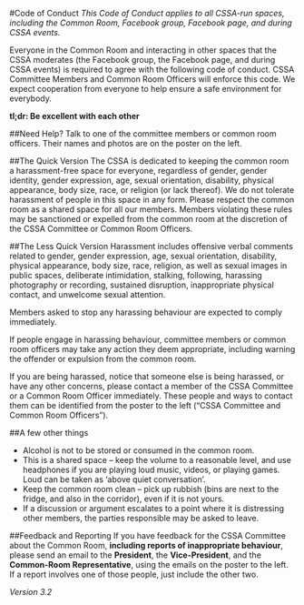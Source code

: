 #Code of Conduct
*This Code of Conduct applies to all CSSA-run spaces, including the Common Room, Facebook group, Facebook page, and during CSSA events.*

Everyone in the Common Room and interacting in other spaces that the CSSA moderates (the Facebook group, the Facebook page, and during CSSA events) is required to agree with the following code of conduct. CSSA Committee Members and Common Room Officers will enforce this code. We expect cooperation from everyone to help ensure a safe environment for everybody.

**tl;dr: Be excellent with each other**

##Need Help?
Talk to one of the committee members or common room officers. Their names and photos are on the poster on the left.

##The Quick Version
The CSSA is dedicated to keeping the common room a harassment-free space for everyone, regardless of gender, gender identity, gender expression, age, sexual orientation, disability, physical appearance, body size, race, or religion (or lack thereof). We do not tolerate harassment of people in this space in any form. Please respect the common room as a shared space for all our members. Members violating these rules may be sanctioned or expelled from the common room at the discretion of the CSSA Committee or Common Room Officers.

##The Less Quick Version
Harassment includes offensive verbal comments related to gender, gender expression, age, sexual orientation, disability, physical appearance, body size, race, religion, as well as sexual images in public spaces, deliberate intimidation, stalking, following, harassing photography or recording, sustained disruption, inappropriate physical contact, and unwelcome sexual attention.

Members asked to stop any harassing behaviour are expected to comply immediately.

If people engage in harassing behaviour, committee members or common room officers may take any action they deem appropriate, including warning the offender or expulsion from the common room.

If you are being harassed, notice that someone else is being harassed, or have any other concerns, please contact a member of the CSSA Committee or a Common Room Officer immediately. These people and ways to contact them can be identified from the poster to the left (“CSSA Committee and Common Room Officers”).

##A few other things
* Alcohol is not to be stored or consumed in the common room.
* This is a shared space – keep the volume to a reasonable level, and use headphones if you are playing loud music, videos, or playing games. Loud can be taken as ‘above quiet conversation’.
* Keep the common room clean – pick up rubbish (bins are next to the fridge, and also in the corridor), even if it is not yours.
* If a discussion or argument escalates to a point where it is distressing other members, the parties responsible may be asked to leave.

##Feedback and Reporting
If you have feedback for the CSSA Committee about the Common Room, **including reports of inappropriate behaviour**, please send an email to the **President**, the **Vice-President**, and the **Common-Room Representative**, using the emails on the poster to the left. If a report involves one of those people, just include the other two. 


*Version 3.2*
